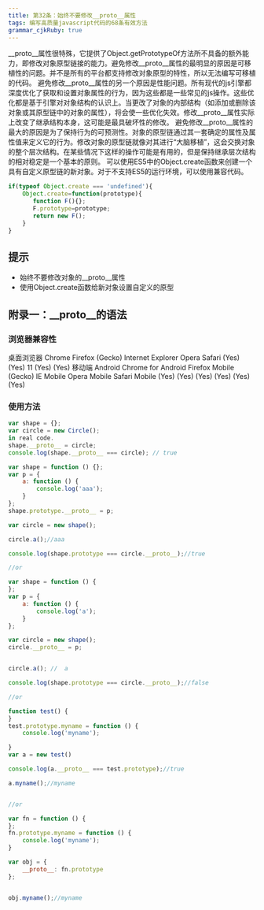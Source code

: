 ```yaml
---
title: 第32条：始终不要修改__proto__属性
tags: 编写高质量javascript代码的68条有效方法
grammar_cjkRuby: true
---
```

__proto__属性很特殊，它提供了Object.getPrototypeOf方法所不具备的额外能力，即修改对象原型链接的能力。避免修改__proto__属性的最明显的原因是可移植性的问题。并不是所有的平台都支持修改对象原型的特性，所以无法编写可移植的代码。
避免修改__proto__属性的另一个原因是性能问题。所有现代的js引擎都深度优化了获取和设置对象属性的行为，因为这些都是一些常见的js操作。这些优化都是基于引擎对对象结构的认识上。当更改了对象的内部结构（如添加或删除该对象或其原型链中的对象的属性），将会使一些优化失效。修改__proto__属性实际上改变了继承结构本身，这可能是最具破坏性的修改。
避免修改__proto__属性的最大的原因是为了保持行为的可预测性。对象的原型链通过其一套确定的属性及属性值来定义它的行为。修改对象的原型链就像对其进行“大脑移植”，这会交换对象的整个层次结构。在某些情况下这样的操作可能是有用的，但是保持继承层次结构的相对稳定是一个基本的原则。
可以使用ES5中的Object.create函数来创建一个具有自定义原型链的新对象。对于不支持ES5的运行环境，可以使用兼容代码。
```js
if(typeof Object.create === 'undefined'){
    Object.create=function(prototype){
       function F(){};
       F.prototype=prototype;
       return new F();
    }
}
```
## 提示
- 始终不要修改对象的__proto__属性
- 使用Object.create函数给新对象设置自定义的原型

## 附录一：__proto__的语法
### 浏览器兼容性
桌面浏览器
Chrome  Firefox (Gecko) Internet Explorer Opera Safari
(Yes)    (Yes)               11           (Yes) (Yes)
移动端
Android Chrome for Android  Firefox Mobile (Gecko)  IE Mobile Opera Mobile  Safari Mobile
(Yes) (Yes) (Yes) (Yes) (Yes) (Yes)

### 使用方法
```js
var shape = {};
var circle = new Circle();
in real code.
shape.__proto__ = circle;
console.log(shape.__proto__ === circle); // true
```
```js
var shape = function () {};
var p = {
    a: function () {
        console.log('aaa');
    }
};
shape.prototype.__proto__ = p;

var circle = new shape();

circle.a();//aaa

console.log(shape.prototype === circle.__proto__);//true

//or

var shape = function () {
};
var p = {
    a: function () {
        console.log('a');
    }
};

var circle = new shape();
circle.__proto__ = p;


circle.a(); //  a

console.log(shape.prototype === circle.__proto__);//false

//or

function test() {
}
test.prototype.myname = function () {
    console.log('myname');

}
var a = new test()

console.log(a.__proto__ === test.prototype);//true

a.myname();//myname


//or

var fn = function () {
};
fn.prototype.myname = function () {
    console.log('myname');
}

var obj = {
    __proto__: fn.prototype
};


obj.myname();//myname
```